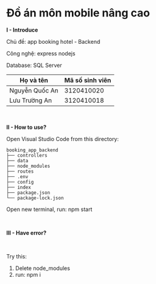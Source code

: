Đồ án môn mobile nâng cao
============
**I - Introduce**
<p>Chủ đề: app booking hotel - Backend</p>
<p>Công nghệ: express nodejs</p>
<p>Database: SQL Server</p>

Họ và tên | Mã số sinh viên
--- | ---
Nguyễn Quốc An | 3120410020
Lưu Trường An | 3120410018

</br>

**II - How to use?**

Open Visual Studio Code from this directory:
```
booking_app_backend
├── controllers
├── data
├── node_modules
├── routes
├── .env
├── config
├── index
├── package.json
└── package-lock.json
```

Open new terminal, run: npm start

</br>

**III - Have error?**

</br>

Try this:
1. Delete node_modules
2. run: npm i

